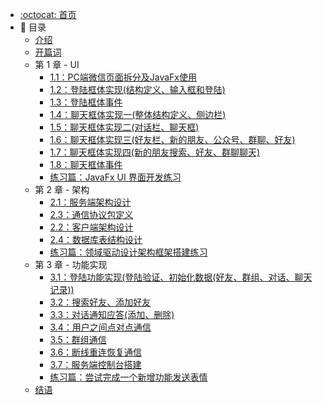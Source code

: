 * [:octocat: 首页](/README)
* :memo: 目录
    * [介绍](/notes/申请专栏.md)
    * [开篇词](#)
    * 第 1 章 - UI
        * [1.1：PC端微信页面拆分及JavaFx使用](#)
        * [1.2：登陆框体实现(结构定义、输入框和登陆)](#)
        * [1.3：登陆框体事件](#)
        * [1.4：聊天框体实现一(整体结构定义、侧边栏)](#)
        * [1.5：聊天框体实现二(对话栏、聊天框)](#)
        * [1.6：聊天框体实现三(好友栏、新的朋友、公众号、群聊、好友)](#)
        * [1.7：聊天框体实现四(新的朋友搜索、好友、群聊聊天)](#)
        * [1.8：聊天框体事件](#)
        * [练习篇：JavaFx UI 界面开发练习](#)
    * 第 2 章 - 架构
        * [2.1：服务端架构设计](#)
        * [2.3：通信协议包定义](#)
        * [2.2：客户端架构设计](#)
        * [2.4：数据库表结构设计](#)
        * [练习篇：领域驱动设计架构框架搭建练习](#)
    * 第 3 章 - 功能实现  
        * [3.1：登陆功能实现(登陆验证、初始化数据(好友、群组、对话、聊天记录))](#)
        * [3.2：搜索好友、添加好友](#)
        * [3.3：对话通知应答(添加、删除)](#)
        * [3.4：用户之间点对点通信](#)
        * [3.5：群组通信](#)
        * [3.6：断线重连恢复通信](#)
        * [3.7：服务端控制台搭建](#)
        * [练习篇：尝试完成一个新增功能发送表情](#)
    * [结语](#)